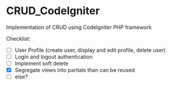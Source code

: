 # CRUD_CodeIgniter
Implementation of CRUD using CodeIgniter PHP framework

Checklist:
- [ ] User Profile (create user, display and edit profile, delete user)
- [ ] Login and logout authentication
- [ ] Implement soft delete
- [X] Segregate views into partials than can be reused
- [ ] else?
